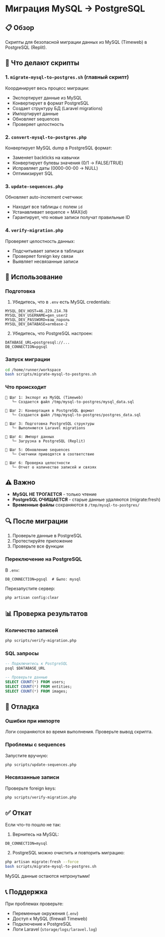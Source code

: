 # Миграция MySQL → PostgreSQL

## 📋 Обзор

Скрипты для безопасной миграции данных из MySQL (Timeweb) в PostgreSQL (Replit).

## 🎯 Что делают скрипты

### 1. `migrate-mysql-to-postgres.sh` (главный скрипт)
Координирует весь процесс миграции:
- Экспортирует данные из MySQL
- Конвертирует в формат PostgreSQL
- Создает структуру БД (Laravel migrations)
- Импортирует данные
- Обновляет sequences
- Проверяет целостность

### 2. `convert-mysql-to-postgres.php`
Конвертирует MySQL dump в PostgreSQL формат:
- Заменяет backticks на кавычки
- Конвертирует булевы значения (0/1 → FALSE/TRUE)
- Исправляет даты (0000-00-00 → NULL)
- Оптимизирует SQL

### 3. `update-sequences.php`
Обновляет auto-increment счетчики:
- Находит все таблицы с полем `id`
- Устанавливает sequence = MAX(id)
- Гарантирует, что новые записи получат правильные ID

### 4. `verify-migration.php`
Проверяет целостность данных:
- Подсчитывает записи в таблицах
- Проверяет foreign key связи
- Выявляет несвязанные записи

## 🚀 Использование

### Подготовка

1. Убедитесь, что в `.env` есть MySQL credentials:
```env
MYSQL_DEV_HOST=46.229.214.78
MYSQL_DEV_USERNAME=gen_user2
MYSQL_DEV_PASSWORD=ваш_пароль
MYSQL_DEV_DATABASE=armbase-2
```

2. Убедитесь, что PostgreSQL настроен:
```env
DATABASE_URL=postgresql://...
DB_CONNECTION=pgsql
```

### Запуск миграции

```bash
cd /home/runner/workspace
bash scripts/migrate-mysql-to-postgres.sh
```

### Что происходит

```
🔄 Шаг 1: Экспорт из MySQL (Timeweb)
   └─ Создается файл /tmp/mysql-to-postgres/mysql_data.sql
   
🔄 Шаг 2: Конвертация в PostgreSQL формат
   └─ Создается файл /tmp/mysql-to-postgres/postgres_data.sql
   
🔄 Шаг 3: Подготовка PostgreSQL структуры
   └─ Выполняются Laravel migrations
   
🔄 Шаг 4: Импорт данных
   └─ Загрузка в PostgreSQL (Replit)
   
🔄 Шаг 5: Обновление sequences
   └─ Счетчики приводятся в соответствие
   
🔄 Шаг 6: Проверка целостности
   └─ Отчет о количестве записей и связях
```

## ⚠️ Важно

- **MySQL НЕ ТРОГАЕТСЯ** - только чтение
- **PostgreSQL ОЧИЩАЕТСЯ** - старые данные удаляются (migrate:fresh)
- **Временные файлы** сохраняются в `/tmp/mysql-to-postgres/`

## 🔍 После миграции

1. Проверьте данные в PostgreSQL
2. Протестируйте приложение
3. Проверьте все функции

### Переключение на PostgreSQL

В `.env`:
```env
DB_CONNECTION=pgsql  # Было: mysql
```

Перезапустите сервер:
```bash
php artisan config:clear
```

## 📊 Проверка результатов

### Количество записей
```bash
php scripts/verify-migration.php
```

### SQL запросы
```sql
-- Подключитесь к PostgreSQL
psql $DATABASE_URL

-- Проверьте данные
SELECT COUNT(*) FROM users;
SELECT COUNT(*) FROM entities;
SELECT COUNT(*) FROM images;
```

## 🐛 Отладка

### Ошибки при импорте
Логи сохраняются во время выполнения. Проверьте вывод скрипта.

### Проблемы с sequences
Запустите вручную:
```bash
php scripts/update-sequences.php
```

### Несвязанные записи
Проверьте foreign keys:
```bash
php scripts/verify-migration.php
```

## ✅ Откат

Если что-то пошло не так:

1. Вернитесь на MySQL:
```env
DB_CONNECTION=mysql
```

2. PostgreSQL можно очистить и повторить миграцию:
```bash
php artisan migrate:fresh --force
bash scripts/migrate-mysql-to-postgres.sh
```

MySQL данные остаются нетронутыми!

## 📞 Поддержка

При проблемах проверьте:
- Переменные окружения (`.env`)
- Доступ к MySQL (firewall Timeweb)
- Подключение к PostgreSQL
- Логи Laravel (`storage/logs/laravel.log`)
